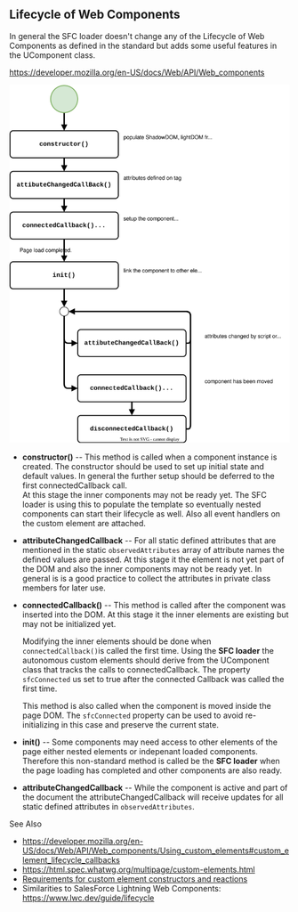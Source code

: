 ## Lifecycle of Web Components

In general the SFC loader doesn't change any of the Lifecycle of Web Components as defined in the standard but adds some useful
features in the UComponent class.

<https://developer.mozilla.org/en-US/docs/Web/API/Web_components>

![Flow Diagram of the Lifecycle of Web Components](images/lifecycle.drawio.svg)

* **constructor()** -- This method is called when a component instance is created.  The constructor should be used to
  set up initial state and default values.  In general the further setup should be deferred to the first
  connectedCallback call.  
  At this stage the inner components may not be ready yet.  The SFC loader is using this to populate the template so
  eventually nested components can start their lifecycle as well.  Also all event handlers on the custom element are
  attached.

* **attributeChangedCallback** -- For all static defined attributes that are mentioned in the static
  `observedAttributes` array of attribute names the defined values are passed.  At this stage it the element is not yet
  part of the DOM and also the inner components may not be ready yet.  In general is is a good practice to collect the
  attributes in private class members for later use.

* **connectedCallback()** -- This method is called after the component was inserted into the DOM.  At this stage it the
  inner elements are existing but may not be initialized yet.
  
  Modifying the inner elements should be done when `connectedCallback()`is called the first time.
  Using the **SFC loader** the autonomous custom elements should derive from the UComponent class that tracks the calls to
  connectedCallback. The property `sfcConnected` us set to true after the connected Callback was called the first time.
  
  This method is also called when the component is moved inside the page DOM. The `sfcConnected` property can be used to avoid re-initializing in this case and preserve the current state.

* **init()** -- Some components may need access to other elements of the page either nested elements or indepenant
  loaded components.  Therefore this non-standard method is called be the **SFC loader** when the page loading has
  completed and other components are also ready.

* **attributeChangedCallback** -- While the component is active and part of the document the attributeChangedCallback
  will receive updates for all static defined attributes in `observedAttributes`.

See Also

* <https://developer.mozilla.org/en-US/docs/Web/API/Web_components/Using_custom_elements#custom_element_lifecycle_callbacks>
* <https://html.spec.whatwg.org/multipage/custom-elements.html>
* [Requirements for custom element constructors and reactions](https://html.spec.whatwg.org/multipage/custom-elements.html#custom-element-conformance)
* Similarities to SalesForce Lightning Web Components: <https://www.lwc.dev/guide/lifecycle>

